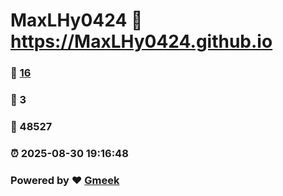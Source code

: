 # MaxLHy0424 :link: https://MaxLHy0424.github.io 
### :page_facing_up: [16](https://MaxLHy0424.github.io/tag.html) 
### :speech_balloon: 3 
### :hibiscus: 48527 
### :alarm_clock: 2025-08-30 19:16:48 
### Powered by :heart: [Gmeek](https://github.com/Meekdai/Gmeek)
